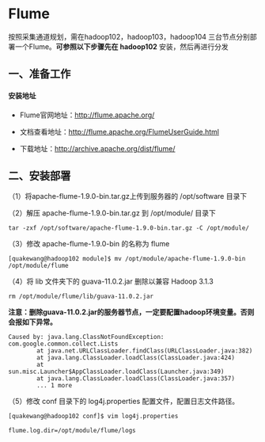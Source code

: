 # Flume

按照采集通道规划，需在hadoop102，hadoop103，hadoop104 三台节点分别部署一个Flume。**可参照以下步骤先在 hadoop102** 安装，然后再进行分发

## 一、准备工作

#### 安装地址

-    Flume官网地址：http://flume.apache.org/

-    文档查看地址：http://flume.apache.org/FlumeUserGuide.html

-    下载地址：http://archive.apache.org/dist/flume/

## 二、安装部署

（1）将apache-flume-1.9.0-bin.tar.gz上传到服务器的 /opt/software 目录下

（2）解压 apache-flume-1.9.0-bin.tar.gz 到 /opt/module/ 目录下

`tar -zxf /opt/software/apache-flume-1.9.0-bin.tar.gz -C /opt/module/`

（3）修改 apache-flume-1.9.0-bin 的名称为 flume

`[quakewang@hadoop102 module]$ mv /opt/module/apache-flume-1.9.0-bin /opt/module/flume`

（4）将 lib 文件夹下的 guava-11.0.2.jar 删除以兼容 Hadoop 3.1.3

`rm /opt/module/flume/lib/guava-11.0.2.jar`

**注意：删除guava-11.0.2.jar的服务器节点，一定要配置hadoop环境变量。否则会报如下异常。**

```log
Caused by: java.lang.ClassNotFoundException: com.google.common.collect.Lists
        at java.net.URLClassLoader.findClass(URLClassLoader.java:382)
        at java.lang.ClassLoader.loadClass(ClassLoader.java:424)
        at sun.misc.Launcher$AppClassLoader.loadClass(Launcher.java:349)
        at java.lang.ClassLoader.loadClass(ClassLoader.java:357)
        ... 1 more
```

（5）修改 conf 目录下的 log4j.properties 配置文件，配置日志文件路径。

```bash
[quakewang@hadoop102 conf]$ vim log4j.properties

flume.log.dir=/opt/module/flume/logs
```

